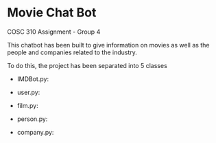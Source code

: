 # **Movie Chat Bot**
COSC 310 Assignment - Group 4

This chatbot has been built to give information on movies as well as the people and companies related to the industry.

To do this, the project has been separated into 5 classes 

- IMDBot.py:

- user.py:

- film.py:

- person.py:

- company.py:

